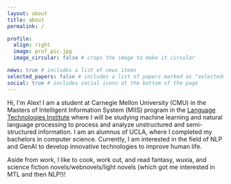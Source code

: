 ```yaml
---
layout: about
title: about
permalink: /

profile:
  align: right
  image: prof_pic.jpg
  image_circular: false # crops the image to make it circular

news: true # includes a list of news items
selected_papers: false # includes a list of papers marked as "selected={true}"
social: true # includes social icons at the bottom of the page
---
```


Hi, I'm Alex! I am a student at Carnegie Mellon University (CMU) in the Masters of Intelligent Information System (MIIS) program in the [Language Technologies Institute](https://www.lti.cs.cmu.edu/) where I will be studying machine learning and natural language processing to process and analyze unstructured and semi-structured information. I am an alumnus of UCLA, where I completed my bachelors in computer science. Currently, I am interested in the field of NLP and GenAI to develop innovative technologies to improve human life.

Aside from work, I like to cook, work out, and read fantasy, wuxia, and science fiction novels/webnovels/light novels (which got me interested in MTL and then NLP!)!